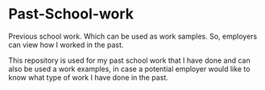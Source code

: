 # Past-School-work
Previous school work. Which can be used as work samples. So, employers can view how I worked in the past.

This repository is used for my past school work that I have done and can also be used a work examples, in case a potential employer would like to know what type of work
I have done in the past.
